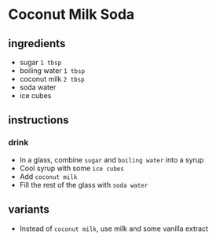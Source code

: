 # Coconut Milk Soda

## ingredients

- sugar `1 tbsp`
- boiling water `1 tbsp`
- coconut milk `2 tbsp`
- soda water
- ice cubes

## instructions

### drink

- In a glass, combine `sugar` and `boiling water` into a syrup
- Cool syrup with some `ice cubes`
- Add `coconut milk`
- Fill the rest of the glass with `soda water`

## variants

- Instead of `coconut milk`, use milk and some vanilla extract